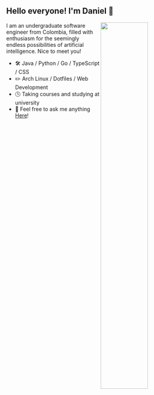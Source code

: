 
## Hello everyone! I'm Daniel 👋

<picture>
    <source media="(prefers-color-scheme: dark)" srcset="https://github-readme-stats-ouuan.vercel.app/api?username=ouuan&theme=dark&show_icons=true">
    <img align="right" width="50%" src="https://github-readme-stats-ouuan.vercel.app/api?username=Daniel27110&show_icons=true&count_private=true">
</picture>

I am an undergraduate software engineer from Colombia, filled with enthusiasm for the seemingly endless possibilities of artificial intelligence. Nice to meet you!

-   🛠️  Java / Python / Go / TypeScript / CSS
-   ✏️  Arch Linux / Dotfiles / Web Development
-   🕓  Taking courses and studying at university
-   💬  Feel free to ask me anything [Here](https://github.com/Daniel27110/Daniel27110/discussions)!
